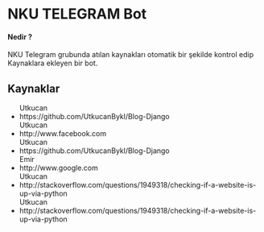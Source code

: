 <h1>NKU TELEGRAM Bot</h1>
<h4>Nedir ?</h4>
<p>NKU Telegram grubunda atılan kaynakları otomatik bir şekilde kontrol edip Kaynaklara ekleyen bir bot.</p>


<h2>Kaynaklar</h2>
<ul>
Utkucan <li>  https://github.com/UtkucanBykl/Blog-Django</li>Utkucan <li>  http://www.facebook.com</li>Utkucan <li>  https://github.com/UtkucanBykl/Blog-Django</li>Emir <li>  http://www.google.com</li>Utkucan <li>  http://stackoverflow.com/questions/1949318/checking-if-a-website-is-up-via-python</li>Utkucan <li>  http://stackoverflow.com/questions/1949318/checking-if-a-website-is-up-via-python</li>